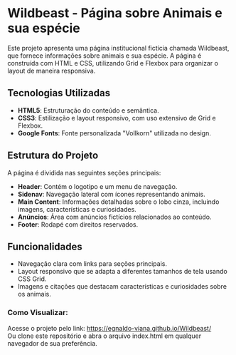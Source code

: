 # Wildbeast - Página sobre Animais e sua espécie

Este projeto apresenta uma página institucional fictícia chamada Wildbeast, que fornece informações sobre animais e sua espécie. A página é construída com HTML e CSS, utilizando Grid e Flexbox para organizar o layout de maneira responsiva.

## Tecnologias Utilizadas

- **HTML5**: Estruturação do conteúdo e semântica.
- **CSS3**: Estilização e layout responsivo, com uso extensivo de Grid e Flexbox.
- **Google Fonts**: Fonte personalizada "Vollkorn" utilizada no design.

## Estrutura do Projeto

A página é dividida nas seguintes seções principais:
- **Header**: Contém o logotipo e um menu de navegação.
- **Sidenav**: Navegação lateral com ícones representando animais.
- **Main Content**: Informações detalhadas sobre o lobo cinza, incluindo imagens, características e curiosidades.
- **Anúncios**: Área com anúncios fictícios relacionados ao conteúdo.
- **Footer**: Rodapé com direitos reservados.

## Funcionalidades

- Navegação clara com links para seções principais.
- Layout responsivo que se adapta a diferentes tamanhos de tela usando CSS Grid.
- Imagens e citações que destacam características e curiosidades sobre os animais.

### Como Visualizar:
Acesse o projeto pelo link: https://egnaldo-viana.github.io/Wildbeast/  
Ou clone este repositório e abra o arquivo index.html em qualquer navegador de sua preferência.
